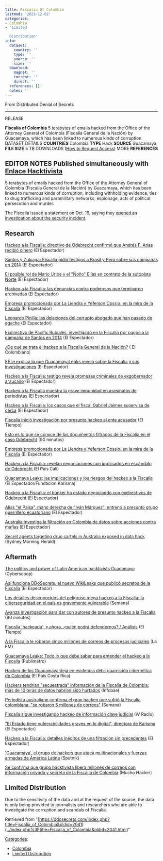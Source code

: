 ```yaml
---
title: Fiscalia Of Colombia
lastmod: '2023-12-02'
categories:
- Colombia
- 'Limited

  Distribution'
info:
  dataset:
    country: ''
    type: ''
    source: ''
    size: ''
  download:
    magnet: ''
    torrent: ''
    direct: ''
  references: []
  notes: ''
---
```




From Distributed Denial of Secrets

---
RELEASE

**Fiscalía of Colombia**
5 terabytes of emails hacked from the Office of the Attorney General of Colombia (Fiscalía General de la Nación) by Guacamaya, which has been linked to numerous kinds of corruption.
DATASET DETAILS
**COUNTRIES** Colombia
**TYPE** Hack
**SOURCE** Guacamaya
**FILE SIZE** 5 TB
DOWNLOADS ([How to Request Access](Contact.html#Request_Access "Contact"))
MORE
**REFERENCES**

**EDITOR NOTES**
Published simultaneously with [Enlace Hacktivista](https://enlacehacktivista.org/)
---

5 terabytes of emails hacked from the Office of the Attorney General of
Colombia (Fiscalía General de la Nación) by Guacamaya, which has been
linked to numerous kinds of corruption, including withholding evidence,
ties to drug trafficking and paramilitary networks, espionage, acts of
political persecution and murder.

The Fiscalia issued a statement on Oct. 19, saying they [opened an
investigation about the security
incident](https://www.fiscalia.gov.co/colombia/noticias/comunicado-de-prensa-294/).

## Research

[Hackeo a la Fiscalía: directivo de Odebrecht confirmó que Andrés F.
Arias recibió dinero](https://archive.is/KyaK2) (El Espectador)

[Santos y Zuluaga: Fiscalía pidió testigos a Brasil y Perú sobre sus
campañas en
2014](https://www.elespectador.com/judicial/fiscalia-pidio-testigos-a-brasil-y-peru-para-que-declaren-sobre-campanas-de-santos-y-zuluaga-en-2014/) (El Espectador)

[El posible rol de Mario Uribe y el "Ñoño" Elías en contrato de la
autopista Norte](https://archive.is/PWkxI) (El Espectador)

[Hackeo a la Fiscalía: las denuncias contra poderosos que terminaron
archivadas](https://archive.is/1GzgB)
(El Espectador)

[Empresa promocionada por La Liendra y Yeferson Cossio, en la mira de la
Fiscalía](https://archive.is/ZJI2Q) (El
Espectador)

[Leonardo Pinilla: las delaciones del corrupto abogado que han pasado de
agache](https://archive.ph/su2uh) (El
Espectador)

[Exdirectivo de Pacific Rubiales, investigado en la Fiscalía por pagos a
la campaña de Santos en 2014](https://archive.is/mGhh6) (El Espectador)

[¿De qué se trata el hackeo a la Fiscalía General de la
Nación?](https://www.elcolombiano.com/colombia/de-que-se-trata-el-hackeo-a-la-fiscalia-general-de-la-nacion-CI19118947) ( El Colombiano)

[EE le explica lo que GuacamayaLeaks reveló sobre la Fiscalía y sus
investigaciones](https://archive.is/YIPvf) (El Espectador)

[Hackeo a la Fiscalía: testigo revela promesas criminales de
exgobernador araucano](https://archive.is/CEGZX) (El Espectador)

[Hackeo a la Fiscalía muestra la grave impunidad en asesinatos de
periodistas](https://www.elespectador.com/judicial/hackeo-a-la-fiscalia-la-grave-impunidad-en-asesinatos-de-periodistas/#) (El Espectador)

[Hackeo a la Fiscalía: los casos que el fiscal Gabriel Jaimes supervisa
de
cerca](https://www.elespectador.com/judicial/hackeo-a-la-fiscalia-los-casos-que-el-fiscal-gabriel-jaimes-supervisa-de-cerca/) (El Espectador)

[Fiscalía inició investigación por presunto hackeo al ente
acusador](https://www.eltiempo.com/justicia/investigacion/fiscalia-inicio-investigacion-por-presunto-hackeo-al-ente-acusador-710937) (El Tiempo)

[Esto es lo que se conoce de los documentos filtrados de la Fiscalia en
el caso
Odebrecht](https://90minutos.co/colombia/esto-es-lo-que-se-conoce-de-los-documentos-filtrados-de-la-fiscalia-en-el-caso-odebrecht-06-11-2022/) (90 minutos)

[Empresa promocionada por La Liendra y Yeferson Cossio, en la mira de la
Fiscalía](https://www.elespectador.com/judicial/empresa-promocionada-por-la-liendra-y-yeferson-cossio-en-la-mira-de-la-fiscalia/) (El Espectador)

[Hackeo a la Fiscalía: revelan negociaciones con implicados en escándalo
de
Odebrecht](https://www.elpais.com.co/colombia/hackeo-a-la-fiscalia-revelan-negociaciones-con-implicados-en-escandalo-de-odebrecht.html) (El Pais Cali)

[Guacamaya Leaks: las implicaciones y los riesgos del hackeo a la
Fiscalía](https://www.elespectador.com/judicial/guacamaya-leaks-las-implicaciones-y-los-riesgos-del-hackeo-a-la-fiscalia-guacamaya-leaks-fiscalia-grupo-de-hackers-guacamayas-hackeo-a-la-fiscalia/) (El Espectador/Fundacion Karisma)

[Hackeo a la Fiscalía: el búnker ha estado negociando con exdirectivos
de Odebrecht](https://archive.is/sWdEl)
(El Espectador)

[Alias "el Paisa", mano derecha de "Iván Márquez", entrenó a presunto
grupo guerrillero
ecuatoriano](https://www.elespectador.com/judicial/alias-el-paisa-mano-derecha-de-ivan-marquez-entreno-a-presunto-grupo-guerrillero-ecuatoriano/) (El Espectador)

[Australia investiga la filtración en Colombia de datos sobre acciones
contra mafias](https://archive.is/iP7MM)
(El Espectador)

[Secret agents targeting drug cartels in Australia exposed in data
hack](https://www.smh.com.au/national/secret-agents-targeting-drug-cartels-in-australia-exposed-in-data-hack-20221004-p5bmzg.html) (Sydney Morning Herald)

## Aftermath

[The politics and power of Latin American hacktivists
Guacamaya](https://cyberscoop.com/guacamaya-hacktivist-group-latin-america-interview/) (Cyberscoop)

[Así funciona DDoSecrets, el nuevo WikiLeaks que publicó secretos de la
Fiscalía](https://archive.is/r7myu) (El
Espectador)

[Los detalles desconocidos del peligroso mega hackeo a la Fiscalía: la
ciberseguridad en el país es gravemente
vulnerable](https://www.semana.com/nacion/articulo/este-es-el-mega-hackeo-a-la-fiscalia-que-puso-en-evidencia-la-vulnerabilidad-de-la-ciberseguridad-en-el-pais/202248/) (Semana)

[Avanza investigación para dar con autores de presunto hackeo a la
Fiscalía](https://90minutos.co/judicial/avanza-investigacion-para-dar-con-autores-de-presunto-hackeo-a-la-fiscalia-04-11-2022/) (90 minutos)

[Fiscalía 'hackeada': y ahora, ¿quién podrá defendernos? /
Análisis](https://www.eltiempo.com/tecnosfera/novedades-tecnologia/fiscalia-hackeada-analisis-de-jose-carlos-garcia-711854) (El Tiempo)

[A la Fiscalía le robaron cinco millones de correos de procesos
judiciales](https://www.lafm.com.co/internacional/guacamaya-leaks-hackers-obtuvieron-cerca-de-5-millones-de-correos-de-fiscalia-de) (La FM)

[Guacamaya Leaks: Todo lo que debe saber para entender el hackeo a la
Fiscalía](https://www.publimetro.co/tecnologia/2022/11/04/guacamayaleaks-todo-lo-que-debe-saber-para-entender-el-hackeo-a-la-fiscalia/) (Publimetro)

[Hackeo de los Guacamaya deja en evidencia débil guarnición cibernética
de
Colombia](https://www.elpais.cr/2022/10/20/hackeo-de-los-guacamaya-deja-en-evidencia-debil-guarnicion-cibernetica-de-colombia/) (El Pais Costa Rica)

[Hackers tendrían "secuestrada" información de la Fiscalía de Colombia:
más de 10 teras de datos habrían sido
hurtados](https://www.infobae.com/america/colombia/2022/11/11/hackers-tendrian-secuestrada-informacion-de-la-fiscalia-de-colombia-mas-de-10-teras-de-datos-habrian-sido-hurtados/) (Infobae)

[Periodista australiano confirma el gran hackeo que sufrió la Fiscalía
colombiana: "se robaron 5 millones de
correos"](https://www.semana.com/nacion/articulo/periodista-australiano-confirma-el-gran-hackeo-que-sufrio-la-fiscalia-colombiana-se-robaron-5-millones-de-correos/202214/) (Semana)

[Fiscalía sigue investigando hackeo de información clave
judicial](https://www.wradio.com.co/2022/11/04/fiscalia-sigue-investigando-hackeo-de-informacion-clave-judicial/) (W Radio)

["El Estado tiene vulnerabilidades graves en lo digital", directora de
Karisma](https://www.elespectador.com/judicial/el-estado-tiene-vulnerabilidades-graves-en-lo-digital-directora-de-karisma/) (El Espectador)

[Hackeo a la Fiscalía: detalles inéditos de una filtración sin
precedentes](https://www.elespectador.com/judicial/los-archivos-secretos-del-hackeo-a-la-fiscalia/) (El Espectador)

['Guacamaya', el grupo de hackers que ataca multinacionales y fuerzas
armadas de América
Latina](https://sputniknews.lat/20220930/guacayama-el-grupo-de-hackers-que-ataca-multinacionales-y-fuerzas-armadas-de-america-latina-1131034947.html) (Sputnik)

[Se confirma que grupo hacktivista liberó millones de correos con
información privada y secreta de la Fiscalía de
Colombia](https://muchohacker.lol/2022/11/se-confirma-que-grupo-hacktivista-libero-millones-de-correos-con-informacion-privada-y-secreta-de-la-fiscalia-de-colombia/) (Mucho Hacker)

## Limited Distribution

Due to the sensitivity of the data and at the request of the source, the
data is only being provided to journalists and researchers who are able
to investigate the corruption and scandals of Fiscalía.

Retrieved from
"[https://ddosecrets.com/index.php?title=Fiscalia_of_Colombia&oldid=2041](../index.php%3Ftitle=Fiscalia_of_Colombia&oldid=2041.html)"

[Categories](./Special:Categories.html "Special:Categories"):

- [Colombia](./Category:Colombia.html "Category:Colombia")
- [Limited
Distribution](./Category:Limited_Distribution.html "Category:Limited Distribution")
